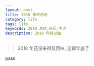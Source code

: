 ```yaml
---
layout: post
title: 2018 年终总结
category: life
tags: life
keywords: 2019,总结,经历,生活
description: 2019 年终总结
---
```


> 2018 年还没来得及回味, 这都年底了

pass

